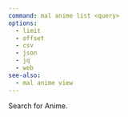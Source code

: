 ```yaml
---
command: mal anime list <query>
options:
  - limit
  - offset
  - csv
  - json
  - jq
  - web
see-also:
  - mal anime view
---
```

Search for Anime.
